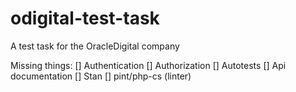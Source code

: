 # odigital-test-task
A test task for the OracleDigital company

Missing things:
[] Authentication
[] Authorization
[] Autotests
[] Api documentation
[] Stan
[] pint/php-cs (linter)
